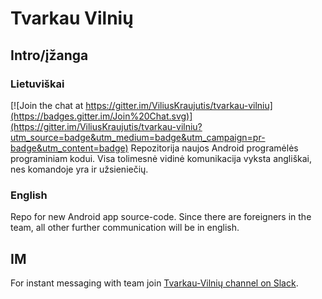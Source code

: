 # Tvarkau Vilnių
## Intro/įžanga
### Lietuviškai

[![Join the chat at https://gitter.im/ViliusKraujutis/tvarkau-vilniu](https://badges.gitter.im/Join%20Chat.svg)](https://gitter.im/ViliusKraujutis/tvarkau-vilniu?utm_source=badge&utm_medium=badge&utm_campaign=pr-badge&utm_content=badge)
Repozitorija naujos Android programėlės programiniam kodui.
Visa tolimesnė vidinė komunikacija vyksta angliškai, nes komandoje yra ir užsieniečių.

### English
Repo for new Android app source-code.
Since there are foreigners in the team, all other further communication will be in english.

## IM
For instant messaging with team join [Tvarkau-Vilnių channel on Slack](https://codeforvilnius.slack.com/messages/tvarkau-vilniu/).

